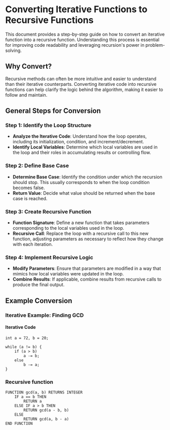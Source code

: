 # Converting Iterative Functions to Recursive Functions

This document provides a step-by-step guide on how to convert an iterative function into a recursive function. Understanding this process is essential for improving code readability and leveraging recursion's power in problem-solving.

## Why Convert?

Recursive methods can often be more intuitive and easier to understand than their iterative counterparts. Converting iterative code into recursive functions can help clarify the logic behind the algorithm, making it easier to follow and maintain.

## General Steps for Conversion

### Step 1: Identify the Loop Structure

- **Analyze the Iterative Code**: Understand how the loop operates, including its initialization, condition, and increment/decrement.
- **Identify Local Variables**: Determine which local variables are used in the loop and their roles in accumulating results or controlling flow.

### Step 2: Define Base Case

- **Determine Base Case**: Identify the condition under which the recursion should stop. This usually corresponds to when the loop condition becomes false.
- **Return Value**: Decide what value should be returned when the base case is reached.

### Step 3: Create Recursive Function

- **Function Signature**: Define a new function that takes parameters corresponding to the local variables used in the loop.
- **Recursive Call**: Replace the loop with a recursive call to this new function, adjusting parameters as necessary to reflect how they change with each iteration.

### Step 4: Implement Recursive Logic

- **Modify Parameters**: Ensure that parameters are modified in a way that mimics how local variables were updated in the loop.
- **Combine Results**: If applicable, combine results from recursive calls to produce the final output.

## Example Conversion

### Iterative Example: Finding GCD

#### Iterative Code
```plaintext
int a = 72, b = 20;

while (a != b) {
    if (a > b)
        a -= b;
    else
        b -= a;
}

```

### Recursive function 
```
FUNCTION gcd(a, b) RETURNS INTEGER
    IF a == b THEN
        RETURN a
    ELSE IF a > b THEN
        RETURN gcd(a - b, b)
    ELSE
        RETURN gcd(a, b - a)
END FUNCTION
```
